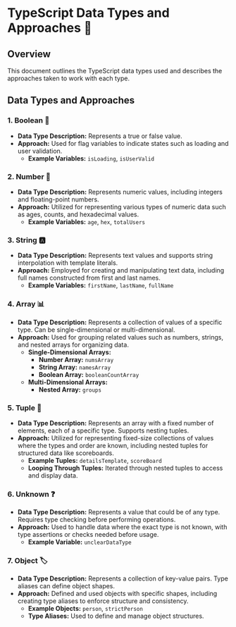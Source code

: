 # TypeScript Data Types and Approaches 🎨

## Overview

This document outlines the TypeScript data types used and describes the approaches taken to work with each type. 

## Data Types and Approaches

### 1. **Boolean** 🔘
- **Data Type Description:** Represents a true or false value.
- **Approach:** Used for flag variables to indicate states such as loading and user validation.
  - **Example Variables:** `isLoading`, `isUserValid`

### 2. **Number** 🔢
- **Data Type Description:** Represents numeric values, including integers and floating-point numbers.
- **Approach:** Utilized for representing various types of numeric data such as ages, counts, and hexadecimal values.
  - **Example Variables:** `age`, `hex`, `totalUsers`

### 3. **String** 🅰️
- **Data Type Description:** Represents text values and supports string interpolation with template literals.
- **Approach:** Employed for creating and manipulating text data, including full names constructed from first and last names.
  - **Example Variables:** `firstName`, `lastName`, `fullName`

### 4. **Array** 📊
- **Data Type Description:** Represents a collection of values of a specific type. Can be single-dimensional or multi-dimensional.
- **Approach:** Used for grouping related values such as numbers, strings, and nested arrays for organizing data.
  - **Single-Dimensional Arrays:**
    - **Number Array:** `numsArray`
    - **String Array:** `namesArray`
    - **Boolean Array:** `booleanCountArray`
  - **Multi-Dimensional Arrays:**
    - **Nested Array:** `groups`

### 5. **Tuple** 🧩
- **Data Type Description:** Represents an array with a fixed number of elements, each of a specific type. Supports nesting tuples.
- **Approach:** Utilized for representing fixed-size collections of values where the types and order are known, including nested tuples for structured data like scoreboards.
  - **Example Tuples:** `detailsTemplate`, `scoreBoard`
  - **Looping Through Tuples:** Iterated through nested tuples to access and display data.

### 6. **Unknown** ❓
- **Data Type Description:** Represents a value that could be of any type. Requires type checking before performing operations.
- **Approach:** Used to handle data where the exact type is not known, with type assertions or checks needed before usage.
  - **Example Variable:** `unclearDataType`

### 7. **Object** 🏷️
- **Data Type Description:** Represents a collection of key-value pairs. Type aliases can define object shapes.
- **Approach:** Defined and used objects with specific shapes, including creating type aliases to enforce structure and consistency.
  - **Example Objects:** `person`, `strictPerson`
  - **Type Aliases:** Used to define and manage object structures.

